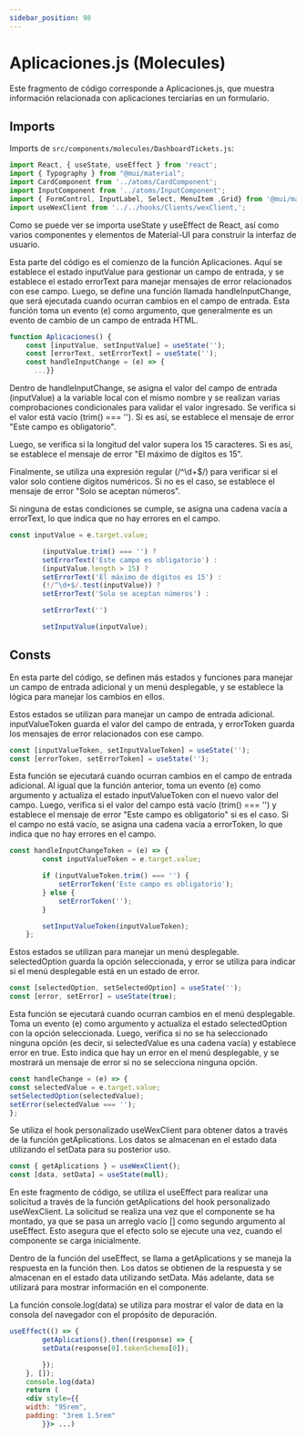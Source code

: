 ```yaml
---
sidebar_position: 98
---
```


# Aplicaciones.js (Molecules)

Este fragmento de código corresponde a Aplicaciones.js, que muestra información relacionada con aplicaciones terciarias en un formulario.

## Imports

Imports de `src/components/molecules/DashboardTickets.js`:

```jsx title="src/components/molecules/Aplicaciones.js"
import React, { useState, useEffect } from 'react';
import { Typography } from "@mui/material";
import CardComponent from '../atoms/CardComponent';
import InputComponent from '../atoms/InputComponent';
import { FormControl, InputLabel, Select, MenuItem ,Grid} from '@mui/material';
import useWexClient from '../../hooks/Clients/wexClient,';
```

Como se puede ver se importa useState y useEffect de React, así como varios componentes y elementos de Material-UI para construir la interfaz de usuario.

Esta parte del código es el comienzo de la función Aplicaciones. Aquí se establece el estado inputValue para gestionar un campo de entrada, y se establece el estado errorText para manejar mensajes de error relacionados con ese campo. 
Luego, se define una función llamada handleInputChange, que será ejecutada cuando ocurran cambios en el campo de entrada. Esta función toma un evento (e) como argumento, que generalmente es un evento de cambio de un campo de entrada HTML.

```jsx
function Aplicaciones() {
    const [inputValue, setInputValue] = useState('');
    const [errorText, setErrorText] = useState('');
    const handleInputChange = (e) => {
      ...}}
```

Dentro de handleInputChange, se asigna el valor del campo de entrada (inputValue) a la variable local con el mismo nombre y se realizan varias comprobaciones condicionales para validar el valor ingresado.
Se verifica si el valor está vacío (trim() === ''). Si es así, se establece el mensaje de error "Este campo es obligatorio".

Luego, se verifica si la longitud del valor supera los 15 caracteres. Si es así, se establece el mensaje de error "El máximo de dígitos es 15".

Finalmente, se utiliza una expresión regular (/^\d+$/) para verificar si el valor solo contiene dígitos numéricos. Si no es el caso, se establece el mensaje de error "Solo se aceptan números".

Si ninguna de estas condiciones se cumple, se asigna una cadena vacía a errorText, lo que indica que no hay errores en el campo.

```jsx
const inputValue = e.target.value;

        (inputValue.trim() === '') ?
        setErrorText('Este campo es obligatorio') :
        (inputValue.length > 15) ?
        setErrorText('El máximo de dígitos es 15') :
        (!/^\d+$/.test(inputValue)) ?
        setErrorText('Solo se aceptan números') :

        setErrorText('')

        setInputValue(inputValue);
```

## Consts


En esta parte del código, se definen más estados y funciones para manejar un campo de entrada adicional y un menú desplegable, y se establece la lógica para manejar los cambios en ellos.

Estos estados se utilizan para manejar un campo de entrada adicional. inputValueToken guarda el valor del campo de entrada, y errorToken guarda los mensajes de error relacionados con ese campo.

```jsx
const [inputValueToken, setInputValueToken] = useState('');
const [errorToken, setErrorToken] = useState('');
```

Esta función se ejecutará cuando ocurran cambios en el campo de entrada adicional. Al igual que la función anterior, toma un evento (e) como argumento y actualiza el estado inputValueToken con el nuevo valor del campo. Luego, verifica si el valor del campo está vacío (trim() === '') y establece el mensaje de error "Este campo es obligatorio" si es el caso. Si el campo no está vacío, se asigna una cadena vacía a errorToken, lo que indica que no hay errores en el campo.

```jsx
const handleInputChangeToken = (e) => {
        const inputValueToken = e.target.value;

        if (inputValueToken.trim() === '') {
            setErrorToken('Este campo es obligatorio');
        } else {
            setErrorToken('');
        }

        setInputValueToken(inputValueToken);
    };
```

Estos estados se utilizan para manejar un menú desplegable. selectedOption guarda la opción seleccionada, y error se utiliza para indicar si el menú desplegable está en un estado de error.

```jsx
const [selectedOption, setSelectedOption] = useState('');
const [error, setError] = useState(true);
```

Esta función se ejecutará cuando ocurran cambios en el menú desplegable. Toma un evento (e) como argumento y actualiza el estado selectedOption con la opción seleccionada. Luego, verifica si no se ha seleccionado ninguna opción (es decir, si selectedValue es una cadena vacía) y establece error en true. Esto indica que hay un error en el menú desplegable, y se mostrará un mensaje de error si no se selecciona ninguna opción.

```jsx
const handleChange = (e) => {
const selectedValue = e.target.value;
setSelectedOption(selectedValue);
setError(selectedValue === '');
};
```

Se utiliza el hook personalizado useWexClient para obtener datos a través de la función getAplications. Los datos se almacenan en el estado data utilizando el setData para su posterior uso.

```jsx
const { getAplications } = useWexClient();
const [data, setData] = useState(null);
```

En este fragmento de código, se utiliza el useEffect para realizar una solicitud a través de la función getAplications del hook personalizado useWexClient. La solicitud se realiza una vez que el componente se ha montado, ya que se pasa un arreglo vacío [] como segundo argumento al useEffect. Esto asegura que el efecto solo se ejecute una vez, cuando el componente se carga inicialmente.

Dentro de la función del useEffect, se llama a getAplications y se maneja la respuesta en la función then. Los datos se obtienen de la respuesta y se almacenan en el estado data utilizando setData. Más adelante, data se utilizará para mostrar información en el componente.

La función console.log(data) se utiliza para mostrar el valor de data en la consola del navegador con el propósito de depuración.

```jsx
useEffect(() => {
        getAplications().then((response) => {
        setData(response[0].tokenSchema[0]);

        });
    }, []);
    console.log(data)
    return (
    <div style={{
    width: "95rem",
    padding: "3rem 1.5rem"
        }}> ...)
```


